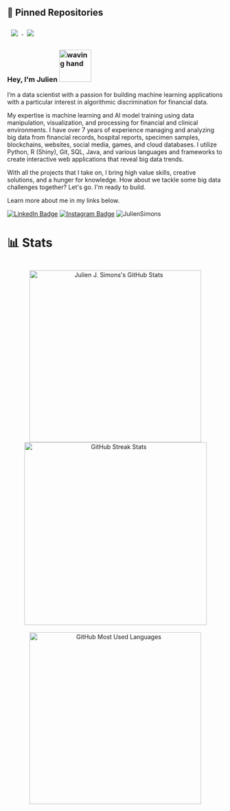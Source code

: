 ## 📌 Pinned Repositories

<a href="https://github.com/JulienSimons/Home-loan-discrimination">
  <img align="center" style="margin:0.55rem" src="https://github-readme-stats.vercel.app/api/pin/?username=JulienSimons&repo=Home-loan-discrimination&bg_color=20232A&theme=react" />
</a>

<a href="https://github.com/JulienSimons/Parallel-market-trends">
  <img align="center" style="margin:0.55rem" src="https://github-readme-stats.vercel.app/api/pin/?username=JulienSimons&repo=Parallel-market-trends&bg_color=20232A&theme=react" />
</a>

### Hey, I'm Julien <img src="https://media.tenor.com/SNL9_xhZl9oAAAAi/waving-hand-joypixels.gif" alt="waving hand" width='75' height='75'/>

I’m a data scientist with a passion for building machine learning applications with a particular interest in algorithmic discrimination for financial data.

My expertise is machine learning and AI model training using data manipulation, visualization, and processing for financial and clinical environments. I have over 7 years of experience managing and analyzing big data from financial records, hospital reports, specimen samples, blockchains, websites, social media, games, and cloud databases. I utilize Python, R (Shiny), Git, SQL, Java, and various languages and frameworks to create interactive web applications that reveal big data trends.

With all the projects that I take on, I bring high value skills, creative solutions, and a hunger for knowledge.
How about we tackle some big data challenges together? Let's go. I'm ready to build.

Learn more about me in my links below.

[![LinkedIn Badge](https://img.shields.io/badge/LinkedIn-informational?style=flat&logo=linkedin&logoColor=white&color=0D76A8)](https://www.linkedin.com/in/Julien-Simons/)
[![Instagram Badge](https://img.shields.io/badge/Instagram-informational?style=flat&logo=instagram&logoColor=white&color=E1306C)](https://www.instagram.com/jul13ns/)
<img src="https://komarev.com/ghpvc/?username=JulienSimons&label=Profile%20views&color=1f6feb" alt="JulienSimons" />
<br> 

# 📊 Stats
<br>
<div align=center>
 <a href="https://github.com/JulienSimons">
  <img width='400px' alt="Julien J. Simons's GitHub Stats" src="https://github-readme-stats.vercel.app/api?username=JulienSimons&show_icons=true&count_private=true&bg_color=20232A&theme=react" />
</a>
<a href="https://github.com/JulienSimons">
  <img width='425px' alt="GitHub Streak Stats" src="https://github-readme-streak-stats.herokuapp.com?user=JulienSimons&theme=react&bg_color=20232A" />
  </a>  
  </div>
<br>
<div align=center>
<img width='400px' alt="GitHub Most Used Languages" src="https://github-readme-stats.vercel.app/api/top-langs/?username=JulienSimons&hide=html,css&langs_count=10&bg_color=20232A&layout=compact&theme=react" />
    </a>
  <!-- Activity Calendar
  <a href="https://github.com/JulienSimons">
<img height='315px' src="https://ssr-contributions-svg.vercel.app/_/JulienSimons?chart=calendar&format=svg&weeks=10&theme=cyan&dark=true" />
      </a>
 <br><br>
  -->
</div>

<!--
Extra ideas:
- I’m currently working on ...
- I’m currently learning ...
- I’m looking to collaborate on ...
- I’m looking for help with ...
- Ask me about ...
- How to reach me: ...
- Pronouns: ...
- Fun fact: ...
-->
